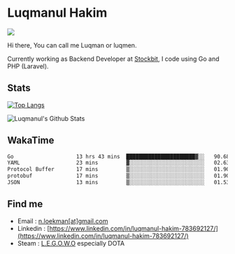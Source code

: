 
# Luqmanul Hakim

![](https://komarev.com/ghpvc/?username=luqman-v1)

Hi there, You can call me Luqman or luqmen.

Currently working as Backend Developer at [Stockbit](https://stockbit.com/), I code using Go and PHP (Laravel).
## Stats

[![Top Langs](https://github-readme-stats.vercel.app/api/top-langs/?username=luqman-v1&layout=compact)](https://github.com/anuraghazra/github-readme-stats)

![Luqmanul's Github Stats](https://github-readme-stats.vercel.app/api?username=luqman-v1&show_icons=true)


## WakaTime 

<!--START_SECTION:waka-->

```txt
Go                    13 hrs 43 mins  ██████████████████████▓░░   90.68 %
YAML                  23 mins         ▓░░░░░░░░░░░░░░░░░░░░░░░░   02.63 %
Protocol Buffer       17 mins         ▒░░░░░░░░░░░░░░░░░░░░░░░░   01.90 %
protobuf              17 mins         ▒░░░░░░░░░░░░░░░░░░░░░░░░   01.90 %
JSON                  13 mins         ▒░░░░░░░░░░░░░░░░░░░░░░░░   01.53 %
```

<!--END_SECTION:waka-->


## Find me 

- Email : [n.loekman[at]gmail.com](mailto:n.loekman@gmail.com)
- Linkedin : [https://www.linkedin.com/in/luqmanul-hakim-783692127/](https://www.linkedin.com/in/luqmanul-hakim-783692127/)
- Steam : [L.E.G.O.W.O](https://steamcommunity.com/id/fuukmans) especially DOTA


